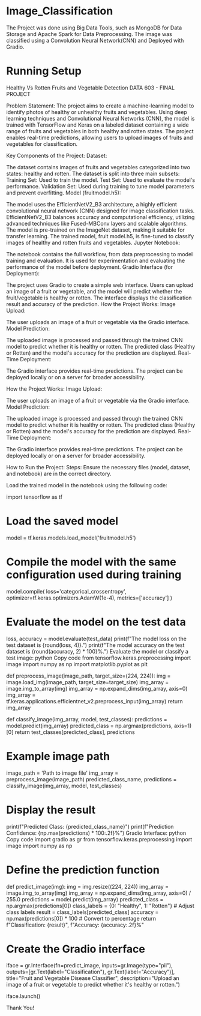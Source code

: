 # Image_Classification
The Project was done using Big Data Tools, such as MongoDB for Data Storage and Apache Spark for Data Preprocessing. The image was classified using a Convolution Neural Network(CNN) and Deployed  with Gradio.

# Running Setup
Healthy Vs Rotten Fruits and Vegetable Detection
DATA 603 - FINAL PROJECT

Problem Statement:
The project aims to create a machine-learning model to identify photos of healthy or unhealthy fruits and vegetables. Using deep learning techniques and Convolutional Neural Networks (CNN), the model is trained with TensorFlow and Keras on a labeled dataset containing a wide range of fruits and vegetables in both healthy and rotten states. The project enables real-time predictions, allowing users to upload images of fruits and vegetables for classification.

Key Components of the Project:
Dataset:

The dataset contains images of fruits and vegetables categorized into two states: healthy and rotten.
The dataset is split into three main subsets:
Training Set: Used to train the model.
Test Set: Used to evaluate the model's performance.
Validation Set: Used during training to tune model parameters and prevent overfitting.
Model (fruitmodel.h5):

The model uses the EfficientNetV2_B3 architecture, a highly efficient convolutional neural network (CNN) designed for image classification tasks.
EfficientNetV2_B3 balances accuracy and computational efficiency, utilizing advanced techniques like Fused-MBConv layers and scalable algorithms.
The model is pre-trained on the ImageNet dataset, making it suitable for transfer learning. The trained model, fruit model.h5, is fine-tuned to classify images of healthy and rotten fruits and vegetables.
Jupyter Notebook:

The notebook contains the full workflow, from data preprocessing to model training and evaluation.
It is used for experimentation and evaluating the performance of the model before deployment.
Gradio Interface (for Deployment):

The project uses Gradio to create a simple web interface. Users can upload an image of a fruit or vegetable, and the model will predict whether the fruit/vegetable is healthy or rotten.
The interface displays the classification result and accuracy of the prediction.
How the Project Works:
Image Upload:

The user uploads an image of a fruit or vegetable via the Gradio interface.
Model Prediction:

The uploaded image is processed and passed through the trained CNN model to predict whether it is healthy or rotten.
The predicted class (Healthy or Rotten) and the model's accuracy for the prediction are displayed.
Real-Time Deployment:

The Gradio interface provides real-time predictions. The project can be deployed locally or on a server for broader accessibility.


How the Project Works:
Image Upload:

The user uploads an image of a fruit or vegetable via the Gradio interface.
Model Prediction:

The uploaded image is processed and passed through the trained CNN model to predict whether it is healthy or rotten.
The predicted class (Healthy or Rotten) and the model's accuracy for the prediction are displayed.
Real-Time Deployment:

The Gradio interface provides real-time predictions. The project can be deployed locally or on a server for broader accessibility.


How to Run the Project:
Steps:
Ensure the necessary files (model, dataset, and notebook) are in the correct directory.

Load the trained model in the notebook using the following code:

import tensorflow as tf
# Load the saved model
model = tf.keras.models.load_model('fruitmodel.h5')

# Compile the model with the same configuration used during training
model.compile(
    loss='categorical_crossentropy',
    optimizer=tf.keras.optimizers.AdamW(1e-4),
    metrics=['accuracy']
)

# Evaluate the model on the test data
loss, accuracy = model.evaluate(test_data)
print(f"The model loss on the test dataset is {round(loss, 4)}.")
print(f"The model accuracy on the test dataset is {round(accuracy, 2) * 100}%.")
Evaluate the model or classify a test image:
python
Copy code
from tensorflow.keras.preprocessing import image
import numpy as np
import matplotlib.pyplot as plt

def preprocess_image(image_path, target_size=(224, 224)):
    img = image.load_img(image_path, target_size=target_size)
    img_array = image.img_to_array(img)
    img_array = np.expand_dims(img_array, axis=0)
    img_array = tf.keras.applications.efficientnet_v2.preprocess_input(img_array)
    return img_array

def classify_image(img_array, model, test_classes):
    predictions = model.predict(img_array)
    predicted_class = np.argmax(predictions, axis=1)[0]
    return test_classes[predicted_class], predictions

# Example image path
image_path = 'Path to image file'
img_array = preprocess_image(image_path)
predicted_class_name, predictions = classify_image(img_array, model, test_classes)

# Display the result
print(f"Predicted Class: {predicted_class_name}")
print(f"Prediction Confidence: {np.max(predictions) * 100:.2f}%")
Gradio Interface:
python
Copy code
import gradio as gr
from tensorflow.keras.preprocessing import image
import numpy as np

# Define the prediction function
def predict_image(img):
    img = img.resize((224, 224))
    img_array = image.img_to_array(img)
    img_array = np.expand_dims(img_array, axis=0) / 255.0
    predictions = model.predict(img_array)
    predicted_class = np.argmax(predictions[0])
    class_labels = {0: "Healthy", 1: "Rotten"}  # Adjust class labels
    result = class_labels[predicted_class]
    accuracy = np.max(predictions[0]) * 100  # Convert to percentage
    return f"Classification: {result}", f"Accuracy: {accuracy:.2f}%"

# Create the Gradio interface
iface = gr.Interface(fn=predict_image,
                     inputs=gr.Image(type="pil"),
                     outputs=[gr.Text(label="Classification"), gr.Text(label="Accuracy")],
                     title="Fruit and Vegetable Disease Classifier",
                     description="Upload an image of a fruit or vegetable to predict whether it's healthy or rotten.")

iface.launch()

Thank You!



